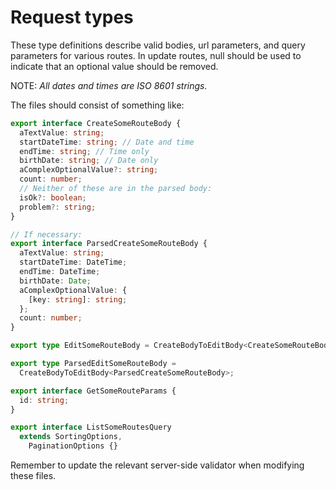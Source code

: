 # Request types

These type definitions describe valid bodies, url parameters, and query
parameters for various routes. In update routes, null should be used to indicate
that an optional value should be removed.

NOTE: _All dates and times are ISO 8601 strings._

The files should consist of something like:

```typescript
export interface CreateSomeRouteBody {
  aTextValue: string;
  startDateTime: string; // Date and time
  endTime: string; // Time only
  birthDate: string; // Date only
  aComplexOptionalValue?: string;
  count: number;
  // Neither of these are in the parsed body:
  isOk?: boolean;
  problem?: string;
}

// If necessary:
export interface ParsedCreateSomeRouteBody {
  aTextValue: string;
  startDateTime: DateTime;
  endTime: DateTime;
  birthDate: Date;
  aComplexOptionalValue: {
    [key: string]: string;
  };
  count: number;
}

export type EditSomeRouteBody = CreateBodyToEditBody<CreateSomeRouteBody>;

export type ParsedEditSomeRouteBody =
  CreateBodyToEditBody<ParsedCreateSomeRouteBody>;

export interface GetSomeRouteParams {
  id: string;
}

export interface ListSomeRoutesQuery
  extends SortingOptions,
    PaginationOptions {}
```

Remember to update the relevant server-side validator when modifying these
files.

